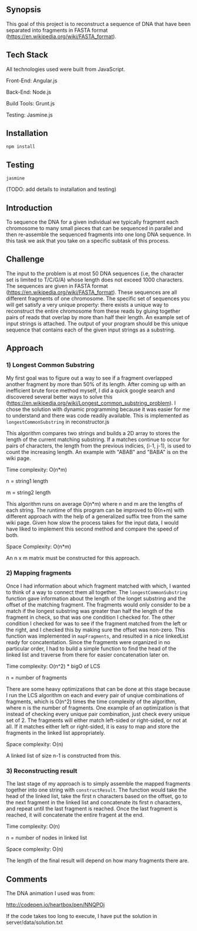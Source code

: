 ## Synopsis

This goal of this project is to reconstruct a sequence of DNA that have been separated into fragments in FASTA format (https://en.wikipedia.org/wiki/FASTA_format).  

## Tech Stack
All technologies used were built from JavaScript.

Front-End: Angular.js

Back-End: Node.js

Build Tools: Grunt.js

Testing: Jasmine.js

## Installation

`npm install`

## Testing

`jasmine`

(TODO: add details to installation and testing)

## Introduction
To sequence the DNA for a given individual we typically fragment each chromosome to many small pieces that can be sequenced in parallel and then re-assemble the sequenced fragments into one long DNA sequence. In this task we ask that you take on a specific subtask of this process.

## Challenge
The input to the problem is at most 50 DNA sequences (i.e, the character set is limited to T/C/G/A) whose length does not exceed 1000 characters. The sequences are given in FASTA format (https://en.wikipedia.org/wiki/FASTA_format). These sequences are all different fragments of one chromosome. 
The specific set of sequences you will get satisfy a very unique property:  there exists a unique way to reconstruct the entire chromosome from these reads by gluing together pairs of reads that overlap by more than half their length. An example set of input strings is attached.
The output of your program should be this unique sequence that contains each of the given input strings as a substring.

## Approach

### 1) Longest Common Substring
My first goal was to figure out a way to see if a fragment overlapped another fragment by more than 50% of its length.  After coming up with an inefficient brute force method myself, I did a quick google search and discovered several better ways to solve this (https://en.wikipedia.org/wiki/Longest_common_substring_problem).  I chose the solution with dynamic programming because it was easier for me to understand and there was code readily available.  This is implemented as `longestCommonSubstring` in reconstructor.js

This algorithm compares two strings and builds a 2D array to stores the length of the current matching substring.  If a matches continue to occur for pairs of characters, the length from the previous indicies, (i-1, j-1), is used to count the increasing length. An example with "ABAB" and "BABA" is on the wiki page.

Time complexity: O(n*m)

n = string1 length

m = string2 length

This algorithm runs on average O(n*m) where n and m are the lengths of each string.  The runtime of this program can be improved to Θ(n+m) with different approach with the help of a generalized suffix tree from the same wiki page.  Given how slow the process takes for the input data, I would have liked to implement this second method and compare the speed of both.

Space Complexity: O(n*m)

An n x m matrix must be constructed for this approach.


### 2) Mapping fragments

Once I had information about which fragment matched with which, I wanted to think of a way to connect them all together.  The `longestCommonSubstring` function gave information about the length of the longet substring and the offset of the matching fragment.  The fragments would only consider to be a match if the longest substring was greater than half the length of the fragment in check, so that was one condition I checked for.  The other condition I checked for was to see if the fragment matched from the left or the right, and I checked this by making sure the offset was non-zero.  This function was implemented in `mapFragments`, and resulted in a nice linkedList ready for concatentation.  Since the fragments were organized in no particular order, I had to build a simple function to find the head of the linked list and traverse from there for easier concatenation later on.

Time complexity: O(n^2) * bigO of LCS

n = number of fragments

There are some heavy optimizations that can be done at this stage because I run the LCS algorithm on each and every pair of unqiue combinations of fragments, which is O(n^2) times the time complexity of the algorithm, where n is the number of fragments.  One example of an optimization is that instead of checking every unique pair combination, just check every unique set of 2.  The fragments will either match left-sided or right-sided, or not at all.  If it matches either left or right-sided, it is easy to map and store the fragments in the linked list appropriately.

Space complexity: O(n)

A linked list of size n-1 is constructed from this.

### 3) Reconstructing result

The last stage of my approach is to simply assemble the mapped fragments together into one string with `constructResult`.  The function would take the head of the linked list, take the first n characters based on the offset, go to the next fragment in the linked list and concatenate its first n characters, and repeat until the last fragment is reached.  Once the last fragment is reached, it will concatenate the entire fragent at the end.

Time complexity: O(n)

n = number of nodes in linked list

Space complexity: O(n)

The length of the final result will depend on how many fragments there are.

## Comments

The DNA animation I used was from:

http://codepen.io/heartbox/pen/NNQPOj

If the code takes too long to execute, I have put the solution in server/data/solution.txt

